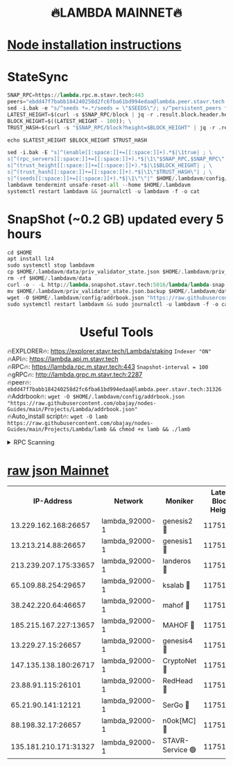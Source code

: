 <h1 align="center"> 🔥LAMBDA MAINNET🔥</h1>


[Node installation instructions](https://github.com/obajay/nodes-Guides/tree/main/Projects/Lambda)
=


# StateSync
```python
SNAP_RPC=https://lambda.rpc.m.stavr.tech:443
peers="ebdd47f7babb184240258d2fc6fba61bd994edaa@lambda.peer.stavr.tech:31326" 
sed -i.bak -e "s/^seeds *=.*/seeds = \"$SEEDS\"/; s/^persistent_peers *=.*/persistent_peers = \"$PEERS\"/" $HOME/.lambdavm/config/config.toml
LATEST_HEIGHT=$(curl -s $SNAP_RPC/block | jq -r .result.block.header.height); \
BLOCK_HEIGHT=$((LATEST_HEIGHT - 100)); \
TRUST_HASH=$(curl -s "$SNAP_RPC/block?height=$BLOCK_HEIGHT" | jq -r .result.block_id.hash)

echo $LATEST_HEIGHT $BLOCK_HEIGHT $TRUST_HASH

sed -i.bak -E "s|^(enable[[:space:]]+=[[:space:]]+).*$|\1true| ; \
s|^(rpc_servers[[:space:]]+=[[:space:]]+).*$|\1\"$SNAP_RPC,$SNAP_RPC\"| ; \
s|^(trust_height[[:space:]]+=[[:space:]]+).*$|\1$BLOCK_HEIGHT| ; \
s|^(trust_hash[[:space:]]+=[[:space:]]+).*$|\1\"$TRUST_HASH\"| ; \
s|^(seeds[[:space:]]+=[[:space:]]+).*$|\1\"\"|" $HOME/.lambdavm/config/config.toml
lambdavm tendermint unsafe-reset-all --home $HOME/.lambdavm
systemctl restart lambdavm && journalctl -u lambdavm -f -o cat

```
# SnapShot (~0.2 GB) updated every 5 hours
```python
cd $HOME
apt install lz4
sudo systemctl stop lambdavm
cp $HOME/.lambdavm/data/priv_validator_state.json $HOME/.lambdavm/priv_validator_state.json.backup
rm -rf $HOME/.lambdavm/data
curl -o - -L http://lambda.snapshot.stavr.tech:5016/lambda/lambda-snap.tar.lz4 | lz4 -c -d - | tar -x -C $HOME/.lambdavm --strip-components 2
mv $HOME/.lambdavm/priv_validator_state.json.backup $HOME/.lambdavm/data/priv_validator_state.json
wget -O $HOME/.lambdavm/config/addrbook.json "https://raw.githubusercontent.com/obajay/nodes-Guides/main/Projects/Lambda/addrbook.json"
sudo systemctl restart lambdavm && sudo journalctl -u lambdavm -f -o cat
```
 <h1 align="center"> Useful Tools</h1>

🔥EXPLORER🔥:      https://explorer.stavr.tech/Lambda/staking	        `Indexer "ON"` \
🔥API🔥: 			 		 https://lambda.api.m.stavr.tech \
🔥RPC🔥:           https://lambda.rpc.m.stavr.tech:443	              `Snapshot-interval = 100` \
🔥gRPC🔥:          http://lambda.grpc.m.stavr.tech:2287 \
🔥peer🔥:					 `ebdd47f7babb184240258d2fc6fba61bd994edaa@lambda.peer.stavr.tech:31326` \
🔥Addrbook🔥:    ```wget -O $HOME/.lambdavm/config/addrbook.json "https://raw.githubusercontent.com/obajay/nodes-Guides/main/Projects/Lambda/addrbook.json"``` \
🔥Auto_install script🔥: ```wget -O lamb https://raw.githubusercontent.com/obajay/nodes-Guides/main/Projects/Lambda/lamb && chmod +x lamb && ./lamb```


<details>
<summary>RPC Scanning</summary>

<h2 align="center"> We scan nodes in real time every 4 hours. And we provide the final result of RPC endpoints.
We cannot influence the operation of these nodes in any way. </h2>


```python
If Voting Power is higher than 0 --> then the Node is a validator of the network and may be subject to attack and be a potential threat to the chain.
```
```python
We marked such validators with a red symbol
```

</details>

[raw json Mainnet](https://rpc-check.lambm.stavr.tech/lambm/rpc-lambm-result.json)
=


<table><tr><th>IP-Address</th><th>Network</th><th>Moniker</th><th>Latest Block Height</th><th>Earliest Block Height</th><th>Catching Up</th><th>Tx Index</th><th>Voting Power</th><th>Scan Time</th></tr><tr><td>13.229.162.168:26657</td><td>lambda_92000-1</td><td>genesis2 🔴</td><td>11751814</td><td>1</td><td>False</td><td>on</td><td>16891175</td><td>2024-02-16T21:17:55.482030258UTC</td></tr><tr><td>13.213.214.88:26657</td><td>lambda_92000-1</td><td>genesis1 🔴</td><td>11751815</td><td>1</td><td>False</td><td>on</td><td>107835</td><td>2024-02-16T21:18:00.432710009UTC</td></tr><tr><td>213.239.207.175:33657</td><td>lambda_92000-1</td><td>landeros 🔴</td><td>11751812</td><td>8136001</td><td>False</td><td>off</td><td>1853901</td><td>2024-02-16T21:17:47.873362191UTC</td></tr><tr><td>65.109.88.254:29657</td><td>lambda_92000-1</td><td>ksalab 🔴</td><td>11751816</td><td>8715001</td><td>False</td><td>on</td><td>510465</td><td>2024-02-16T21:18:03.400540339UTC</td></tr><tr><td>38.242.220.64:46657</td><td>lambda_92000-1</td><td>mahof 🔴</td><td>11751817</td><td>10131001</td><td>False</td><td>off</td><td>770350</td><td>2024-02-16T21:18:06.115924041UTC</td></tr><tr><td>185.215.167.227:13657</td><td>lambda_92000-1</td><td>MAHOF 🔴</td><td>11751814</td><td>10134001</td><td>False</td><td>on</td><td>2051510</td><td>2024-02-16T21:17:59.159623044UTC</td></tr><tr><td>13.229.27.15:26657</td><td>lambda_92000-1</td><td>genesis4 🔴</td><td>11751814</td><td>11043001</td><td>False</td><td>on</td><td>9665448</td><td>2024-02-16T21:17:58.832112469UTC</td></tr><tr><td>147.135.138.180:26717</td><td>lambda_92000-1</td><td>CryptoNet 🔴</td><td>11751815</td><td>11383001</td><td>False</td><td>off</td><td>774543</td><td>2024-02-16T21:18:00.706925398UTC</td></tr><tr><td>23.88.91.115:26101</td><td>lambda_92000-1</td><td>RedHead 🔴</td><td>11751812</td><td>11651812</td><td>False</td><td>off</td><td>553202</td><td>2024-02-16T21:17:48.116949409UTC</td></tr><tr><td>65.21.90.141:12121</td><td>lambda_92000-1</td><td>SerGo 🔴</td><td>11751816</td><td>11651816</td><td>False</td><td>off</td><td>10612120</td><td>2024-02-16T21:18:05.813032059UTC</td></tr><tr><td>88.198.32.17:26657</td><td>lambda_92000-1</td><td>n0ok[MC] 🔴</td><td>11751818</td><td>11651818</td><td>False</td><td>off</td><td>1578630</td><td>2024-02-16T21:18:09.287016709UTC</td></tr><tr><td>135.181.210.171:31327</td><td>lambda_92000-1</td><td>STAVR-Service 🟢</td><td>11751816</td><td>11749501</td><td>False</td><td>on</td><td>0</td><td>2024-02-16T21:18:03.085678407UTC</td></tr></table>
